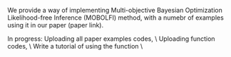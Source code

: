 We provide a way of implementing Multi-objective Bayesian Optimization Likelihood-free Inference (MOBOLFI) method, with a numebr of examples using it in our paper (paper link).




In progress:
Uploading all paper examples codes, \\
Uploading function codes, \\
Write a tutorial of using the function \\
